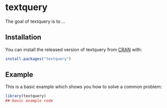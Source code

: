 
# textquery

<!-- badges: start -->
<!-- badges: end -->

The goal of textquery is to ...

## Installation

You can install the released version of textquery from [CRAN](https://CRAN.R-project.org) with:

``` r
install.packages("textquery")
```

## Example

This is a basic example which shows you how to solve a common problem:

``` r
library(textquery)
## basic example code
```

